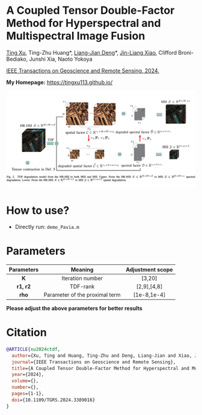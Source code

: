 # A Coupled Tensor Double-Factor Method for Hyperspectral and Multispectral Image Fusion
[Ting Xu](https://tingxu113.github.io/), Ting-Zhu Huang*, [Liang-Jian Deng](https://liangjiandeng.github.io/)*, [Jin-Liang Xiao](https://jin-liangxiao.github.io/), Clifford Broni-Bediako, Junshi Xia, Naoto Yokoya

[IEEE Transactions on Geoscience and Remote Sensing, 2024.](https://ieeexplore.ieee.org/document/10500430)


**My Homepage:**  https://tingxu113.github.io/

![TDF degradation model from the HR-HSI to both MSI and HSI.](https://github.com/tingxu113/tingxu113.github.io/blob/main/assets/img/CTDF.png)

# How to use?
- Directly run: ``demo_Pavia.m`` 

# Parameters

  | Parameters | Meaning | Adjustment scope |
  | :-----:| :----: | :----: |
  | **K** | Iteration number | [3,20] |
  | **r1, r2** | TDF-rank | [2,9],[4,8] |
  | **rho** | Parameter of the proximal term | [1e-8,1e-4] |


**Please adjust the above parameters for better results**
 
# Citation
```bibtex
@ARTICLE{xu2024ctdf,
  author={Xu, Ting and Huang, Ting-Zhu and Deng, Liang-Jian and Xiao, Jin-Liang and Broni-Bediako, Clifford and Xia, Junshi and Yokoya, Naoto},
  journal={IEEE Transactions on Geoscience and Remote Sensing}, 
  title={A Coupled Tensor Double-Factor Method for Hyperspectral and Multispectral Image Fusion}, 
  year={2024},
  volume={},
  number={},
  pages={1-1},
  doi={10.1109/TGRS.2024.3389016}
}
```
